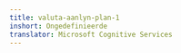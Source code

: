 ```yaml
---
title: valuta-aanlyn-plan-1
inshort: Ongedefinieerde
translator: Microsoft Cognitive Services
---
```




